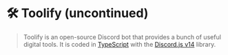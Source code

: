 # 🛠️ Toolify (uncontinued)
> Toolify is an open-source Discord bot that provides a bunch of useful digital tools. It is coded in [TypeScript](https://www.typescriptlang.org/) with the [Discord.js v14](https://discord.js.org/#/docs/discord.js/14.7.1/general/welcome) library.

